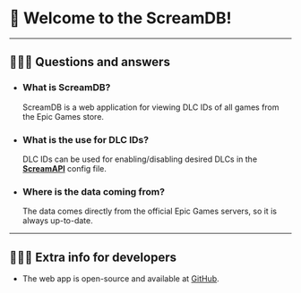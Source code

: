 # 🐨 Welcome to the ScreamDB!

___

## 🙋🏻‍♀️ Questions and answers

* ### What is ScreamDB?
  ScreamDB is a web application for viewing DLC IDs of all games from the Epic Games store.

* ### What is the use for DLC IDs?
  DLC IDs can be used for enabling/disabling desired DLCs in the **[ScreamAPI]** config file.

* ### Where is the data coming from?
  The data comes directly from the official Epic Games servers, so it is always up-to-date.

___

## 👩🏻‍💻 Extra info for developers

* The web app is open-source and available at [GitHub].

[ScreamAPI]: https://cs.rin.ru/forum/viewtopic.php?f=29&t=106474

[GraphQL endpoint]: https://www.epicgames.com/graphql

[GitHub]: https://github.com/acidicoala/ScreamDB
